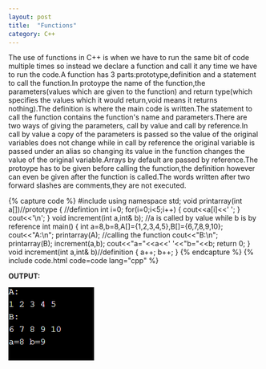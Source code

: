 ```yaml
---
layout: post
title:  "Functions"
category: C++
---
```


The use of functions in C++ is when we have to run the same bit of code multiple times so instead we declare a function and call it any time we have to run the code.A function has 3 parts:prototype,definition and a statement to call the function.In protoype the name of the function,the parameters(values which are given to the function) and return type(which specifies the values which it would return,void means it returns nothing).The definition is where the main code is written.The statement to call the function contains the function's name and parameters.There are two ways of giving the parameters, call by value and call by reference.In call by value a copy of the parameters is passed so the value of the original variables does not change while in call by reference  the original variable is passed under an alias so changing its value in the function changes the value of the original variable.Arrays by default are passed by reference.The protoype has to be given before calling the function,the definition however can even be given after the function is called.The words written after two forward slashes are comments,they are not executed.

{% capture code %}
#include<iostream>
using namespace std;
void printarray(int a[])//prototype
{                                   //defintion
    int i=0;
    for(i=0;i<5;i++)
    {
        cout<<a[i]<<' ';
    }
    cout<<'\n';
}
void increment(int a,int& b); //a is called by value while b is by reference
int main()
{
    int a=8,b=8,A[]={1,2,3,4,5},B[]={6,7,8,9,10};
    cout<<"A:\n";
    printarray(A);     //calling the function
    cout<<"B:\n";
    printarray(B);
    increment(a,b);
    cout<<"a="<<a<<' '<<"b="<<b;
    return 0;
}
void increment(int a,int& b)//definition
{
    a++;
    b++;
}
{% endcapture %}
{% include code.html code=code lang="cpp" %}

**OUTPUT:**

![output](/assets/Functions.png)